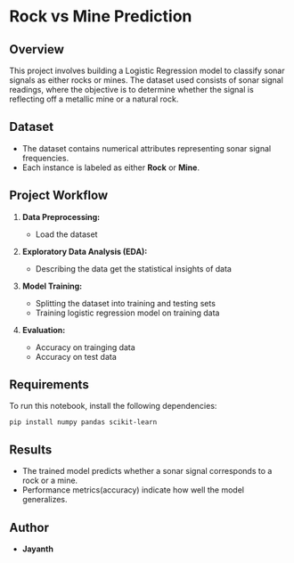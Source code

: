 # Rock vs Mine Prediction

## Overview
This project involves building a Logistic Regression model to classify sonar signals as either rocks or mines. The dataset used consists of sonar signal readings, where the objective is to determine whether the signal is reflecting off a metallic mine or a natural rock.

## Dataset
- The dataset contains numerical attributes representing sonar signal frequencies.
- Each instance is labeled as either **Rock** or **Mine**.

## Project Workflow
1. **Data Preprocessing:**
   - Load the dataset

2. **Exploratory Data Analysis (EDA):**
   - Describing the data get the statistical insights of data

3. **Model Training:**
   - Splitting the dataset into training and testing sets
   - Training logistic regression model on training data

4. **Evaluation:**
   - Accuracy on trainging data
   - Accuracy on test data

## Requirements
To run this notebook, install the following dependencies:
```
pip install numpy pandas scikit-learn 
```

## Results
- The trained model predicts whether a sonar signal corresponds to a rock or a mine.
- Performance metrics(accuracy) indicate how well the model generalizes.

## Author
- **Jayanth**
